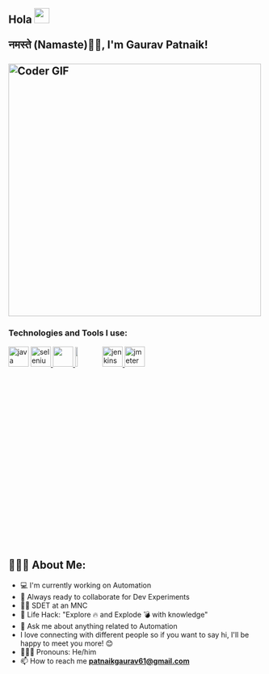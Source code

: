 <h2 align="left">
 <abc>
  <br>Hola <img src="https://user-images.githubusercontent.com/42378118/110234147-e3259600-7f4e-11eb-95be-0c4047144dea.gif" width="30"><br>
  <br> नमस्ते (Namaste)🙏🏻, I'm Gaurav Patnaik! <br>
  <br>
    <img src="https://media.giphy.com/media/SWoSkN6DxTszqIKEqv/giphy.gif" alt="Coder GIF" width="500">
 </abc>
</h2> 
<p>

### Technologies and Tools I use:
<a href="https://www.java.com" target="_blank"> <img src="https://www.vectorlogo.zone/logos/java/java-ar21.svg" alt="java" width="40" height="40"/></a>
<a href="https://www.selenium.dev" target="_blank"> <img src="https://raw.githubusercontent.com/detain/svg-logos/780f25886640cef088af994181646db2f6b1a3f8/svg/selenium-logo.svg" alt="selenium" width="40" height="40"/> </a> 
<a href="https://cucumber.io/docs/bdd/" target="_blank"> <img src="https://cucumber.io/img/logo.svg" width="40" height="40"/> </a> 
<code><img width="10%" src="https://www.vectorlogo.zone/logos/github/github-ar21.svg"></code>
<a href="https://www.jenkins.io" target="_blank"> <img src="https://www.vectorlogo.zone/logos/jenkins/jenkins-icon.svg" alt="jenkins" width="40" height="40"/> </a> 
<a href="https://jmeter.apache.org/" target="_blank"> <img src="https://jmeter.apache.org/images/logo.svg" alt="jmeter" width="40" height="40"/> </a> 

<h2 align="left">👨🏻‍💻 About Me:</h2>

- 💻 I'm currently working on Automation
- 🚀 Always ready to collaborate for Dev Experiments
- 👨‍💻 SDET at an MNC
- 🎯 Life Hack: "Explore 🔥 and Explode 💣 with knowledge"
- 💬 Ask me about anything related to Automation
- I love connecting with different people so if you want to say hi, I'll be happy to meet you more! 😊
- 👨🏽‍💻 Pronouns: He/him
- 📫 How to reach me **patnaikgaurav61@gmail.com**
